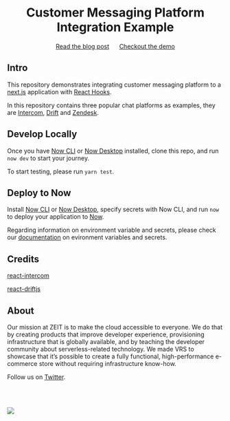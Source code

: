 <div align="center">
<h1>Customer Messaging Platform Integration Example</h1>
<a href="https://zeit.co/blog/support-experience-with-customer-messaging-platform-integration">Read the blog post</a>
<span>&nbsp;&nbsp;&nbsp;&nbsp;</span>
<a href="https://customer-messaging-platform-integration-example.zeit.sh">Checkout the demo</a>
</div>

## Intro

This repository demonstrates integrating customer messaging platform to a [next.js](https://nextjs.org/) application with [React Hooks](https://reactjs.org/docs/hooks-intro.html). 

In this repository contains three popular chat platforms as examples, they are [Intercom](https://www.intercom.com/), [Drift](https://www.drift.com) and [Zendesk](https://www.zendesk.com/). 

## Develop Locally

Once you have [Now CLI](https://zeit.co/download) or [Now Desktop](https://zeit.co/download) installed, clone this repo, and run `now dev` to start your journey. 

To start testing, please run `yarn test`.

## Deploy to Now

Install [Now CLI](https://zeit.co/download) or [Now Desktop](https://zeit.co/download), specify secrets with Now CLI, and run `now` to deploy your application to [Now](https://zeit.co/now).

Regarding information on environment variable and secrets, please check our [documentation](https://zeit.co/docs/v2/deployments/environment-variables-and-secrets/) on evironment variables and secrets.

## Credits

[react-intercom](https://github.com/nhagen/react-intercom)

[react-driftjs](https://github.com/chardmd/react-drift)


## About

Our mission at ZEIT is to make the cloud accessible to everyone. We do that by creating products that improve developer experience, provisioning infrastructure that is globally available, and by teaching the developer community about serverless-related technology. We made VRS to showcase that it’s possible to create a fully functional, high-performance e-commerce store without requiring infrastructure know-how.

Follow us on [Twitter](https://twitter.com/zeithq).

<br/>
<br/>

[![](https://assets.zeit.co/image/upload/v1556749970/repositories/vrs/zeit.svg)](https://zeit.co)

